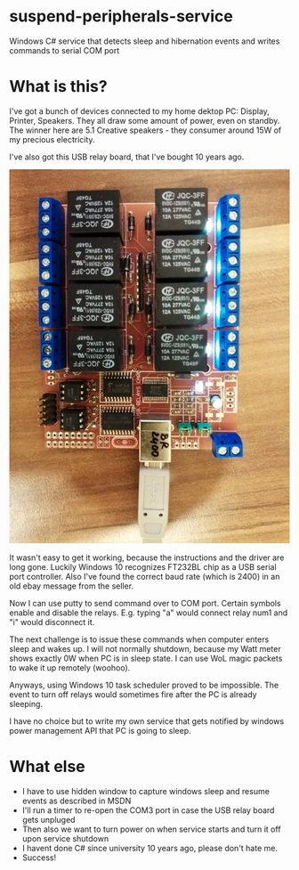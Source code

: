 # suspend-peripherals-service

Windows C# service that detects sleep and hibernation events and writes commands to serial COM port


# What is this?

I've got a bunch of devices connected to my home dektop PC: Display, Printer, Speakers. They all draw some amount of power, even on standby. The winner here are 5.1 Creative speakers - they consumer around 15W of my precious electricity. 


I've also got this USB relay board, that I've bought 10 years ago.

![USB relay board](/usb_relay_board.jpeg)


It wasn't easy to get it working, because the instructions and the driver are long gone. Luckily Windows 10 recognizes FT232BL chip as a USB serial port controller. Also I've found the correct baud rate (which is 2400) in an old ebay message from the seller.


Now I can use putty to send command over to COM port. Certain symbols enable and disable the relays. E.g. typing "a" would connect relay num1 and "i" would disconnect it.

The next challenge is to issue these commands when computer enters sleep and wakes up. I will not normally shutdown, because my Watt meter shows exactly 0W when PC is in sleep state. I can use WoL magic packets to wake it up remotely (woohoo).

Anyways, using Windows 10 task scheduler proved to be impossible. The event to turn off relays would sometimes fire after the PC is already sleeping.

I have no choice but to write my own service that gets notified by windows power management API that PC is going to sleep.

# What else

* I have to use hidden window to capture windows sleep and resume events as described in MSDN
* I'll run a timer to re-open the COM3 port in case the USB relay board gets unpluged
* Then also we want to turn power on when service starts and turn it off upon service shutdown
* I havent done C# since university 10 years ago, please don't hate me.
* Success!
